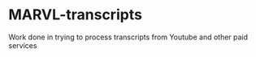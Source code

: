 # MARVL-transcripts
Work done in trying to process transcripts from Youtube and other paid services
